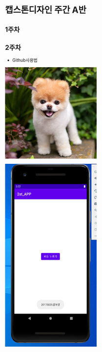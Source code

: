 # 캡스톤디자인 주간 A반

## 1주차

## 2주차
- Github사용법


<img width="300" height="300" src="./png/강아지.jpg"></img>

<img width="300" height="600" src="./png/2주차과제.png"></img>
